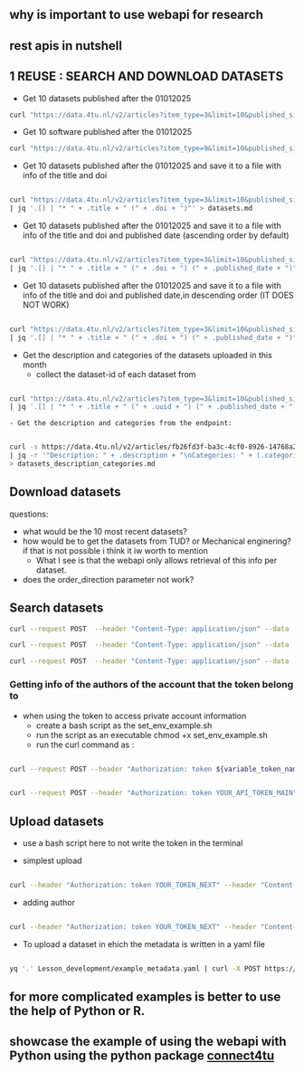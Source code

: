 ## why is important to use webapi for research

## rest apis in nutshell 


## 1   REUSE : SEARCH AND DOWNLOAD DATASETS

- Get 10 datasets published after the 01012025 


```bash
curl "https://data.4tu.nl/v2/articles?item_type=3&limit=10&published_since=2025-01-01" | jq

``` 

- Get 10 software published after the 01012025 


```bash
curl "https://data.4tu.nl/v2/articles?item_type=9&limit=10&published_since=2025-01-01" | jq

``` 


- Get 10 datasets published after the 01012025  and save it to a file with info of the title and doi 

```bash

curl "https://data.4tu.nl/v2/articles?item_type=3&limit=10&published_since=2025-01-01" \
| jq '.[] | "* " + .title + " (" + .doi + ")"' > datasets.md

```

- Get 10 datasets published after the 01012025  and save it to a file with info of the title and doi and published date (ascending order by default)

```bash

curl "https://data.4tu.nl/v2/articles?item_type=3&limit=10&published_since=2025-01-01" \
| jq '.[] | "* " + .title + " (" + .doi + ") (" + .published_date + ")"' > datasets.md

```

- Get 10 datasets published after the 01012025  and save it to a file with info of the title and doi and published date,in descending order (IT DOES NOT WORK)

```bash

curl "https://data.4tu.nl/v2/articles?item_type=3&limit=10&published_since=2025-01-01&order_direction=desc" \
| jq '.[] | "* " + .title + " (" + .doi + ") (" + .published_date + ")"' > datasets.md

```

- Get the description and categories of the datasets uploaded in this month 
    - collect the dataset-id of each dataset from 

```bash

curl "https://data.4tu.nl/v2/articles?item_type=3&limit=10&published_since=2025-03-01" \
| jq '.[] | "* " + .title + " (" + .uuid + ") (" + .published_date + ")"' > datasets.md

```

    - Get the description and categories from the endpoint:

```bash

curl -s https://data.4tu.nl/v2/articles/fb26fd3f-ba3c-4cf0-8926-14768a256933 \
| jq -r '"Description: " + .description + "\nCategories: " + (.categories | map(.title) | join(", "))' \
> datasets_description_categories.md


```

## Download datasets

questions:
- what would be the 10 most recent datasets?
- how would be to get the datasets from TUD? or Mechanical enginering? if that is not possible i think it iw worth to mention 
    - What I see is that the webapi only allows retrieval of this info per dataset. 
- does the order_direction parameter not work? 


## Search datasets


```bash
curl --request POST  --header "Content-Type: application/json" --data '{ "search_for": "djehuty" }' https://data.4tu.nl/v2/articles/search | jq
```


```bash
curl --request POST  --header "Content-Type: application/json" --data '{ "search_for": "mechanical engineering" }' https://data.4tu.nl/v2/articles/search | jq
```

```bash
curl --request POST  --header "Content-Type: application/json" --data '{ "search_for": "Nanomechanical String Resonators" }' https://data.4tu.nl/v2/articles/search | jq

```



### Getting info of the authors of the account that the token belong to 

- when using the token to access private account information
    - create a bash script as the set_env_example.sh 
    - run the script as an executable chmod +x set_env_example.sh
    - run the curl command as :

```bash

curl --request POST --header "Authorization: token ${variable_token_name}" --header "Content-Type: application/json" --data '{ "search": "Leila Iñigo" }' https://data.4tu.nl/v2/account/authors/search | jq > author_info.md

``` 

```bash

curl --request POST --header "Authorization: token YOUR_API_TOKEN_MAIN" --header "Content-Type: application/json" --data '{ "search": "Leila Iñigo" }' https://data.4tu.nl/v2/account/authors/search | jq > author_info.md

``` 

## Upload datasets 


- use a bash script here to not write the token in the terminal 

- simplest upload

```bash

curl --header "Authorization: token YOUR_TOKEN_NEXT" --header "Content-Type: application/json" --data '{ "title": "Example dataset" }' https://data.4tu.nl/v2/account/articles | jq

```

- adding author 

```bash

curl --header "Authorization: token YOUR_TOKEN_NEXT" --header "Content-Type: application/json" --data '{ "title": "Example dataset" , "authors": [{ "first_name": "John" ,"full_name": "John Doe","last_name": "Doe", "orcid_id": "0000-0003-4324-5350"}}' https://data.4tu.nl/v2/account/articles | jq

```

- To upload a dataset in ehich the metadata is written in a yaml file 

```bash

yq '.' Lesson_development/example_metadata.yaml | curl -X POST https://next.data.4tu.nl/v2/account/articles -H "Authorization: token ${API_TOKEN_NEXT}" -H "Content-Type: application/json" -d @-


```

## for more complicated examples is better to use the help of Python or R. 

## showcase the example of using the webapi with Python using the python package [connect4tu](https://github.com/leilaicruz/connect4tu)